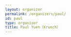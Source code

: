 ```yaml
---
layout: organizer
permalink: /organizers/paul/
id: paul
type: organizer
title: Paul Yuen（Krunch）
---
```

